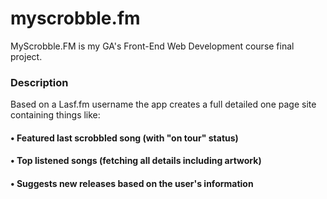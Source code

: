 # myscrobble.fm
MyScrobble.FM is my GA's Front-End Web Development course final project.

### Description
Based on a Lasf.fm username the app creates a full detailed one page site containing things like:

#### • Featured last scrobbled song (with "on tour" status)
#### • Top listened songs (fetching all details including artwork)
#### • Suggests new releases based on the user's information